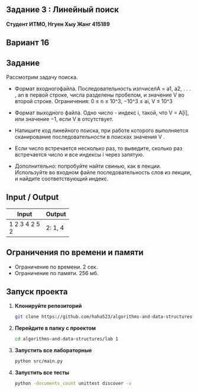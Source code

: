 ##  Задание 3 : Линейный поиск 


**Студент ИТМО,  Нгуен Хыу Жанг  415189**  

## Вариант 16

## Задание

Рассмотрим задачу поиска.

- Формат входногофайла. Последовательность изnчиселA = a1, a2, . . . , an
в первой строке, числа разделены пробелом, и значение V во второй строке.
Ограничения: 0 ≤ n ≤ 10^3, −10^3 ≤ ai, V ≤ 10^3

- Формат выходного файла. Одно число - индекс i, такой, что V = A[i], или значение −1, если V в отсутствует.

- Напишите код линейного поиска, при работе которого выполняется сканирование последовательности в поисках значения V .

- Если число встречается несколько раз, то выведите, сколько раз встречается число и все индексы i через запятую.

- Дополнительно: попробуйте найти свинью, как в лекции. Используйте во входном файле последовательность слов из лекции, и найдите соответствующий индекс.


## Input / Output 

| Input                         |  Output    |
|-------------------------------|------------|
| 1 2 3 4 2 5<br/>2             | 2: 1, 4    |


## Ограничения по времени и памяти

- Ограничение по времени. 2 сек.
- Ограничение по памяти. 256 мб.

## Запуск проекта
1. **Клонируйте репозиторий**
   ```bash
   git clone https://github.com/haha523/algorithms-and-data-structures.git
   ```
2. **Перейдите в папку с проектом**
   ```bash
   cd algorithms-and-data-structures/lab 1
   ```
3. **Запустить все лабораторные**
    ```bash
   python src/main.py
   ```
4. **Запустить все тесты**
    ```bash
   python -documents_count unittest discover -v
   ```
